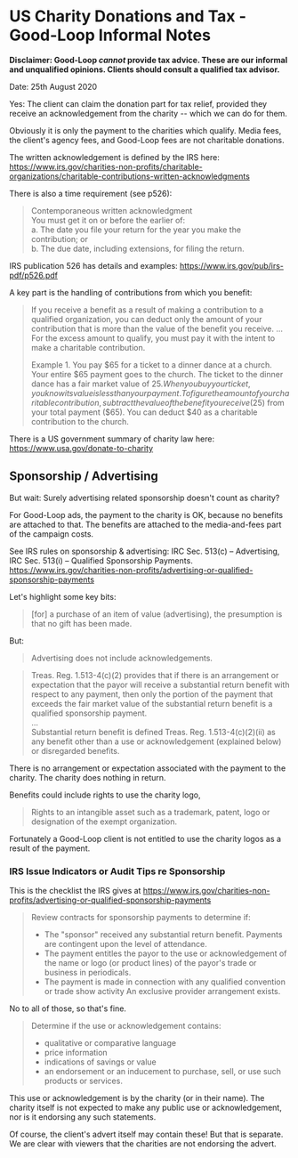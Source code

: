 
# US Charity Donations and Tax - Good-Loop Informal Notes

**Disclaimer: Good-Loop _cannot_ provide tax advice. These are our informal and unqualified opinions. Clients should consult a qualified tax advisor.**

Date: 25th August 2020   

Yes: The client can claim the donation part for tax relief, provided they receive an acknowledgement from the charity -- which we can do for them.

Obviously it is only the payment to the charities which qualify. 
Media fees, the client's agency fees, and Good-Loop fees are not charitable donations.

The written acknowledgement is defined by the IRS here: https://www.irs.gov/charities-non-profits/charitable-organizations/charitable-contributions-written-acknowledgments

There is also a time requirement (see p526): 

> Contemporaneous written acknowledgment  
> You must get it on or before the earlier of:   
> a. The date you file your return for the year you make the contribution; or   
> b. The due date, including extensions, for filing the return.

IRS publication 526 has details and examples: https://www.irs.gov/pub/irs-pdf/p526.pdf

A key part is the handling of contributions from which you benefit:

> If you receive a benefit as a result of making a
contribution to a qualified organization, you can
deduct only the amount of your contribution that
is more than the value of the benefit you receive. 
...
> For
the excess amount to qualify, you must pay it
with the intent to make a charitable contribution.
>
>Example 1. You pay $65 for a ticket to a
dinner dance at a church. Your entire $65 payment goes to the church. The ticket to the dinner dance has a fair market value of $25. When
you buy your ticket, you know its value is less
than your payment. To figure the amount of
your charitable contribution, subtract the value
of the benefit you receive ($25) from your total
payment ($65). You can deduct $40 as a charitable contribution to the church.

There is a US government summary of charity law here: https://www.usa.gov/donate-to-charity

## Sponsorship / Advertising

But wait: Surely advertising related sponsorship doesn't count as charity?

For Good-Loop ads, the payment to the charity is OK, because no benefits
are attached to that. 
The benefits are attached to the media-and-fees part of the campaign costs.

See IRS rules on sponsorship & advertising: 
IRC Sec. 513(c) – Advertising, IRC Sec. 
513(i) – Qualified Sponsorship Payments. 
https://www.irs.gov/charities-non-profits/advertising-or-qualified-sponsorship-payments

Let's highlight some key bits:

> [for] a purchase of an item of value (advertising), the presumption is that no gift has been made.

But:

> Advertising does not include acknowledgements.

> Treas. Reg. 1.513-4(c)(2) provides that if there is an arrangement or expectation that the payor will receive a substantial return benefit with respect to any payment, then only the portion of the payment that exceeds the fair market value of the substantial return benefit is a qualified sponsorship payment.   
...   
> Substantial return benefit is defined Treas. Reg. 1.513-4(c)(2)(ii) as any benefit other than a use or acknowledgement (explained below) or disregarded benefits.

There is no arrangement or expectation associated with the payment to the charity. The charity does nothing in return.

Benefits could include rights to use the charity logo, 

> Rights to an intangible asset such as a trademark, patent, logo or designation of the exempt organization.

Fortunately a Good-Loop client is not entitled to use the charity logos as a result of the payment.

### IRS Issue Indicators or Audit Tips re Sponsorship

This is the checklist the IRS gives at https://www.irs.gov/charities-non-profits/advertising-or-qualified-sponsorship-payments

> Review contracts for sponsorship payments to determine if:
> 
> - The "sponsor" received any substantial return benefit. Payments are contingent upon the level of attendance.
> - The payment entitles the payor to the use or acknowledgement of the name or logo (or product lines) of the payor's trade or business in periodicals.
> - The payment is made in connection with any qualified convention or trade show activity
An exclusive provider arrangement exists.

No to all of those, so that's fine.

> Determine if the use or acknowledgement contains:
> 
> - qualitative or comparative language
> - price information
> - indications of savings or value
> - an endorsement or an inducement to purchase, sell, or use such products or services.

This use or acknowledgement is by the charity (or in their name). The charity itself is not expected to make any public use or acknowledgement, nor is it endorsing any such statements.

Of course, the client's advert itself may contain these! But that is separate.
We are clear with viewers that the charities are not endorsing the advert. 
